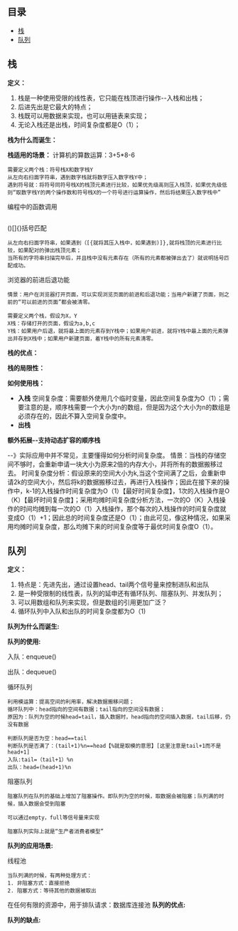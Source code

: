 ## 目录
- [栈](栈)
- [队列](队列)

## 栈

**定义：**
1. 栈是一种使用受限的线性表，它只能在栈顶进行操作--入栈和出栈；
2. 后进先出是它最大的特点；
3. 栈既可以用数据来实现，也可以用链表来实现；
4. 无论入栈还是出栈，时间复杂度都是O（1）；

**栈为什么而诞生：**


**栈适用的场景：**
计算机的算数运算：3+5*8-6
```
需要定义两个栈：符号栈X和数字栈Y
从左向右扫面字符串，遇到数字栈就将数字压入数字栈Y中；
遇到符号就：将符号同符号栈X的栈顶元素进行比较，如果优先级高则压入栈顶，如果优先级低则“取数字栈Y的两个操作数和符号栈X的一个符号进行运算操作，然后将结果压入数字栈中”
```
编程中的函数调用
```

```
()[]{}括号匹配
```
从左向右扫面字符串，如果遇到（[{就将其压入栈中，如果遇到)]},就将栈顶的元素进行比较，如果配对的弹出栈顶元素；
当所有的字符串扫描完毕后，并且栈中没有元素存在（所有的元素都被弹出去了）就说明括号匹配成功。
```
浏览器的前进后退功能
```
情景：用户在浏览器打开页面，可以实现浏览页面的前进和后退功能；当用户新建了页面，则之前的“可以前进的页面”都会被清零。

需要定义两个栈，假设为X，Y
X栈：存储打开的页面，假设为a,b,c
Y栈：如果用户后退，就将最上面的元素存到Y栈中；如果用户前进，就将Y栈中最上面的元素弹出并存到X栈中；如果用户新建页面，着Y栈中的所有元素清零。

```

**栈的优点：**

**栈的局限性：**

**如何使用栈：**
- **入栈**
	空间复杂度：需要额外使用几个临时变量，因此空间复杂度为O（1）；需要注意的是，顺序栈需要一个大小为n的数组，但是因为这个大小为n的数组是必须存在的，因此不算入空间复杂度中。
- **出栈**

**额外拓展--支持动态扩容的顺序栈**
	
--》实际应用中并不常见，主要懂得如何分析时间复杂度。
情景：当栈的存储空间不够时，会重新申请一块大小为原来2倍的内存大小，并将所有的数据搬移过去。
时间复杂度分析：假设原来的空间大小为k,当这个空间满了之后，会重新申请2k的空间大小，然后将k的数据搬移过去，再进行入栈操作；因此在接下来的操作中，k-1的入栈操作时间复杂度为O（1）【最好时间复杂度】，1次的入栈操作是O（K）【最坏时间复杂度】；采用均摊时间复杂度分析方法，一次的O（K）入栈操作的时间均摊到每一次的O（1）入栈操作，那个每次的入栈操作的时间复杂度就变成O（1）+1；因此总的时间复杂度还是O（1）；由此可见，像这种情况，如果采用均摊时间复杂度，那么均摊下来的时间复杂度等于最优时间复杂度O（1）。

## 队列

**定义：**
1. 特点是：先进先出，通过设置head、tail两个信号量来控制进队和出队
2. 是一种受限制的线性表，队列的延申还有循环队列、阻塞队列、并发队列；
3. 可以用数组和队列来实现，但是数组的引用更加广泛？
4. 循环队列中入队和出队的时间复杂度都为O（1)

**队列为什么而诞生:**

**队列的使用:**

入队：enqueue()

出队：dequeue()

循环队列
```
利用模运算：提高空间的利用率，解决数据搬移问题；
循环队列中：head指向的空间有数据；tail指向的空间没有数据；
原因为：队列为空的时候head=tail，插入数据时，head指向的空间插入数据，tail后移，仍没有数据

判断队列是否为空：head==tail
判断队列是否满了：(tail+1)%n==head【%就是取模的意思】[这里注意是tail+1而不是head+1]
入队:tail=（tail+1）%n
出队：head=(head+1)%n
```
阻塞队列
```
阻塞队列在队列的基础上增加了阻塞操作。即队列为空的时候，取数据会被阻塞；队列满的时候，插入数据会受到阻塞

可以通过empty，full等信号量来实现

阻塞队列实际上就是“生产者消费者模型”
```



**队列的应用场景:**

线程池
```
当队列满的时候，有两种处理方式：
1. 非阻塞方式：直接拒绝
2. 阻塞方式：等待其他的数据被取出
```
在任何有限的资源中，用于排队请求：数据库连接池
**队列的优点:**

**队列的缺点:**


